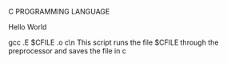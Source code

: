 C PROGRAMMING LANGUAGE

Hello World

gcc .E $CFILE .o c\n   This script runs the file $CFILE through the preprocessor and saves the file in c


